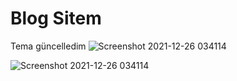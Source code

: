 # Blog Sitem
Tema güncelledim
![Screenshot 2021-12-26 034114](https://user-images.githubusercontent.com/36878296/147396193-fe71296f-094a-4cff-81c5-c6fd5d162f66.jpg)

![Screenshot 2021-12-26 034114](https://user-images.githubusercontent.com/36878296/147396180-a18af3da-3ed2-4797-a3fc-cf1b380977ec.jpg)
